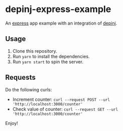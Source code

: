 # depinj-express-example
An [express](https://github.com/expressjs/express) app example with an integration of [depinj](https://github.com/sj-freitas/depinj).

## Usage

1. Clone this repository.
1. Run `yarn` to install the dependencies.
1. Run `yarn start` to spin the server.

## Requests

Do the following curls:
- Increment counter: `curl --request POST --url 'http://localhost:3000/counter'`
- Check value of counter: `curl --request GET --url 'http://localhost:3000/counter'`

Enjoy!
